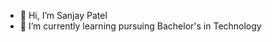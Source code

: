 - 👋 Hi, I’m Sanjay Patel
- 👀 I’m currently learning pursuing Bachelor's in Technology


<!---
sanjaypatel-01/sanjaypatel-01 is a ✨ special ✨ repository because its `README.md` (this file) appears on your GitHub profile.
You can click the Preview link to take a look at your changes.
--->
